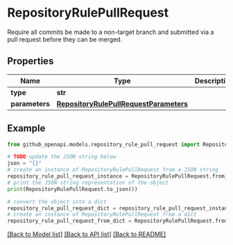 # RepositoryRulePullRequest

Require all commits be made to a non-target branch and submitted via a pull request before they can be merged.

## Properties

Name | Type | Description | Notes
------------ | ------------- | ------------- | -------------
**type** | **str** |  | 
**parameters** | [**RepositoryRulePullRequestParameters**](RepositoryRulePullRequestParameters.md) |  | [optional] 

## Example

```python
from github_openapi.models.repository_rule_pull_request import RepositoryRulePullRequest

# TODO update the JSON string below
json = "{}"
# create an instance of RepositoryRulePullRequest from a JSON string
repository_rule_pull_request_instance = RepositoryRulePullRequest.from_json(json)
# print the JSON string representation of the object
print(RepositoryRulePullRequest.to_json())

# convert the object into a dict
repository_rule_pull_request_dict = repository_rule_pull_request_instance.to_dict()
# create an instance of RepositoryRulePullRequest from a dict
repository_rule_pull_request_from_dict = RepositoryRulePullRequest.from_dict(repository_rule_pull_request_dict)
```
[[Back to Model list]](../README.md#documentation-for-models) [[Back to API list]](../README.md#documentation-for-api-endpoints) [[Back to README]](../README.md)


